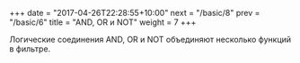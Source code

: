 +++
date =  "2017-04-26T22:28:55+10:00"
next = "/basic/8"
prev = "/basic/6"
title = "AND, OR и NOT"
weight = 7
+++

Логические соединения AND, OR и NOT объединяют несколько функций в фильтре.

